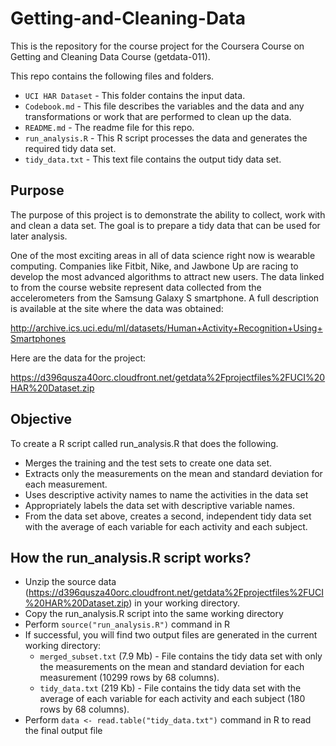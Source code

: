 # Getting-and-Cleaning-Data
This is the repository for the course project for the Coursera Course on Getting and Cleaning Data Course (getdata-011).

This repo contains the following files and folders. 
* `UCI HAR Dataset` - This folder contains the input data.
* `Codebook.md` - This file describes the variables and the data and any transformations or work that are performed to clean up the data.
* `README.md` - The readme file for this repo.
* `run_analysis.R` - This R script processes the data and generates the required tidy data set. 
* `tidy_data.txt` - This text file contains the output tidy data set.


## Purpose 
The purpose of this project is to demonstrate the ability to collect, work with and clean a data set. The goal is to prepare a tidy data that can be used for later analysis.

One of the most exciting areas in all of data science right now is wearable computing. Companies like Fitbit, Nike, and Jawbone Up are racing to develop the most advanced algorithms to attract new users. The data linked to from the course website represent data collected from the accelerometers from the Samsung Galaxy S smartphone. A full description is available at the site where the data was obtained: 

http://archive.ics.uci.edu/ml/datasets/Human+Activity+Recognition+Using+Smartphones 

Here are the data for the project: 

https://d396qusza40orc.cloudfront.net/getdata%2Fprojectfiles%2FUCI%20HAR%20Dataset.zip 


## Objective
To create a R script called run_analysis.R that does the following. 
* Merges the training and the test sets to create one data set.
* Extracts only the measurements on the mean and standard deviation for each measurement. 
* Uses descriptive activity names to name the activities in the data set
* Appropriately labels the data set with descriptive variable names. 
* From the data set above, creates a second, independent tidy data set with the average of each variable for each activity and each subject.


## How the run_analysis.R script works?
* Unzip the source data (https://d396qusza40orc.cloudfront.net/getdata%2Fprojectfiles%2FUCI%20HAR%20Dataset.zip) in your working directory.
* Copy the run_analysis.R script into the same working directory
* Perform `source("run_analysis.R")` command in R
* If successful, you will find two output files are generated in the current working directory:
  * `merged_subset.txt` (7.9 Mb) - File contains the tidy data set with only the measurements on the mean and standard deviation for each measurement (10299 rows by 68 columns).
  * `tidy_data.txt` (219 Kb) - File contains the tidy data set with the average of each variable for each activity and each subject (180 rows by 68 columns).
* Perform `data <- read.table("tidy_data.txt")` command in R to read the final output file